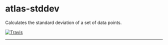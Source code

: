 # atlas-stddev

Calculates the standard deviation of a set of data points.

[![Travis](https://img.shields.io/travis/[username]/[repo].svg)](https://travis-ci.org/[username]/[repo])

---
